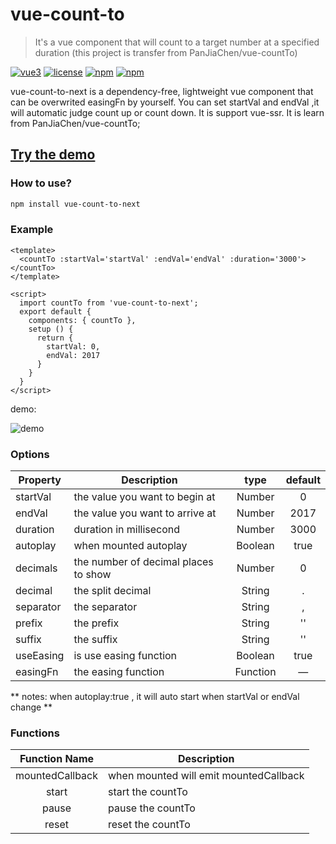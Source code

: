 # vue-count-to

> It's a vue component that will count to a target number at a specified duration (this project is transfer from PanJiaChen/vue-countTo)

 [![vue3](https://img.shields.io/badge/vue-3.x-brightgreen.svg)](https://v3.vuejs.org/)
 [![license](https://img.shields.io/github/license/mashape/apistatus.svg)](https://github.com/HULANG-BTB/vue-count-to-next)
 [![npm](https://img.shields.io/npm/v/vue-count-to-next.svg)](https://www.npmjs.com/package/vue-count-to-next)
 [![npm](https://img.shields.io/npm/dm/vue-count-to-next.svg)](https://npmcharts.com/compare/vue-count-to-next)

vue-count-to-next is a dependency-free, lightweight vue component that can be overwrited  easingFn by yourself.
You can set startVal and endVal ,it will automatic judge count up or count down.
It is support vue-ssr.
It is learn from PanJiaChen/vue-countTo;

## [Try the demo](http://hulang-btb.github.io/vue-count-to-next/)

### How to use?
```bash
npm install vue-count-to-next
```

### Example

```vue
<template>
  <countTo :startVal='startVal' :endVal='endVal' :duration='3000'></countTo>
</template>

<script>
  import countTo from 'vue-count-to-next';
  export default {
    components: { countTo },
    setup () {
      return {
        startVal: 0,
        endVal: 2017
      }
    }
  }
</script>
```
demo:

![demo](https://github.com/PanJiaChen/vue-countTo/blob/master/countDemo.gif)

### Options
|    Property    |    Description   |   type   |	default	|
| -----------------  | ---------------- | :--------: | :----------: |
| startVal       | the value you want to begin at |Number| 0 |
| endVal         | the value you want to arrive at |Number | 2017 |
| duration  | duration in millisecond | Number | 3000 |
| autoplay     | when mounted autoplay | Boolean | true |
| decimals     | the number of decimal places to show | Number | 0 |
| decimal     | the split decimal | String | . |
| separator     | the separator | String | , |
| prefix     | the prefix | String | '' |
| suffix     | the suffix | String | '' |
| useEasing     | is use easing function | Boolean | true |
| easingFn     | the easing function | Function | — |

** notes: when autoplay:true , it will auto start when startVal or endVal change **


### Functions
| Function Name | Description   |
| :--------:   | -----  |
|    mountedCallback    |  when mounted will emit  mountedCallback  |
|    start    |  start the countTo  |
|    pause   |  pause  the countTo |
|    reset    |  reset  the countTo |
